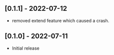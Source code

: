 ## [0.1.1] - 2022-07-12

- removed extend feature which caused a crash.

## [0.1.0] - 2022-07-11

- Initial release
